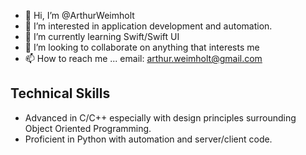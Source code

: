 - 👋 Hi, I’m @ArthurWeimholt
- 👀 I’m interested in application development and automation.
- 🌱 I’m currently learning Swift/Swift UI
- 💞️ I’m looking to collaborate on anything that interests me
- 📫 How to reach me ... email: arthur.weimholt@gmail.com

## Technical Skills
- Advanced in C/C++ especially with design principles surrounding Object Oriented Programming.
- Proficient in Python with automation and server/client code.

<!---
ArthurWeimholt/ArthurWeimholt is a ✨ special ✨ repository because its `README.md` (this file) appears on your GitHub profile.
You can click the Preview link to take a look at your changes.
--->
